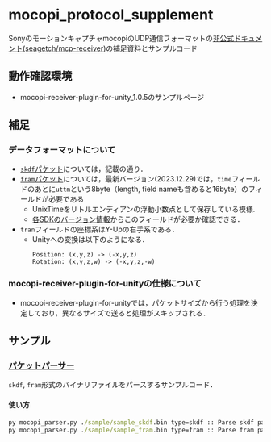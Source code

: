 # mocopi_protocol_supplement

SonyのモーションキャプチャmocopiのUDP通信フォーマットの[非公式ドキュメント(seagetch/mcp-receiver)](https://github.com/seagetch/mcp-receiver/blob/main/doc/Protocol.md#skdf-packet-structure)の補足資料とサンプルコード

## 動作確認環境
- mocopi-receiver-plugin-for-unity_1.0.5のサンプルページ

## 補足

### データフォーマットについて
- [`skdf`パケット](https://github.com/seagetch/mcp-receiver/blob/main/doc/Protocol.md#skdf-packet-structure)については，記載の通り．
- [`fram`パケット](https://github.com/seagetch/mcp-receiver/blob/main/doc/Protocol.md#fram-packet-structure)については，最新バージョン(2023.12.29)では，`time`フィールドのあとに`uttm`という8byte（length, field nameも含めると16byte）のフィールドが必要である
  - UnixTimeをリトルエンディアンの浮動小数点として保存している模様.
  - [各SDKのバージョン情報](https://www.sony.net/Products/mocopi-dev/jp/downloads/DownloadInfo.html)からこのフィールドが必要か確認できる．
- `tran`フィールドの座標系はY-Upの右手系である．
  - Unityへの変換は以下のようになる．
    ```
    Position: (x,y,z) -> (-x,y,z)
    Rotation: (x,y,z,w) -> (-x,y,z,-w)
    ```

### mocopi-receiver-plugin-for-unityの仕様について
- mocopi-receiver-plugin-for-unityでは，パケットサイズから行う処理を決定しており，異なるサイズで送ると処理がスキップされる．

## サンプル

### [パケットパーサー](./parser)
`skdf`, `fram`形式のバイナリファイルをパースするサンプルコード．

#### 使い方
```cmd
py mocopi_parser.py ./sample/sample_skdf.bin type=skdf :: Parse skdf packet format data
py mocopi_parser.py ./sample/sample_fram.bin type=fram :: Parse fram packet format data
```
